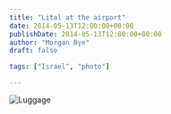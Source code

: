 ```yaml
---
title: "Lital at the airport"
date: 2014-05-13T12:00:00+00:00
publishDate: 2014-05-13T12:00:00+00:00
author: "Morgan Bye"
draft: false

tags: ["Israel", "photo"]

---
```


![Luggage](assets/img/2014/20140513.jpg)
